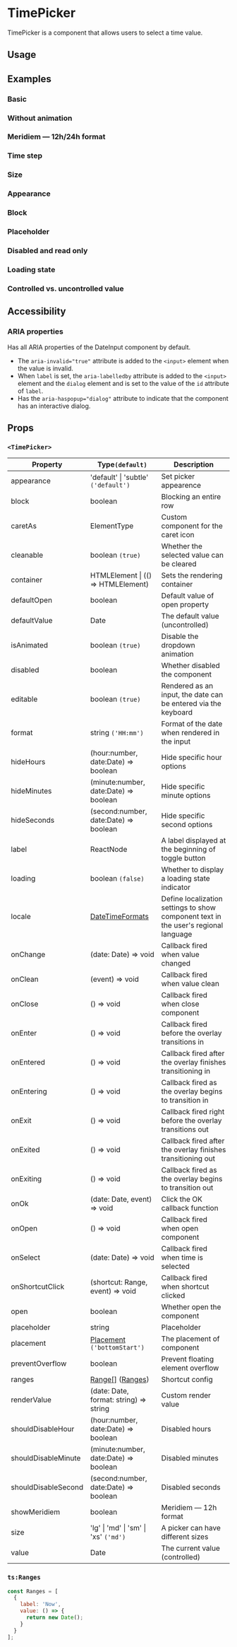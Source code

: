 # TimePicker

TimePicker is a component that allows users to select a time value.

## Usage

<!--{include:<import-guide>}-->

## Examples

### Basic

<!--{include:`basic.md`}-->

### Without animation

<!--{include:`non-animated.md`}-->

### Meridiem — 12h/24h format

<!--{include:`meridiem.md`}-->

### Time step

<!--{include:`time-step.md`}-->

### Size

<!--{include:`size.md`}-->

### Appearance

<!--{include:`appearance.md`}-->

### Block

<!--{include:`block.md`}-->

### Placeholder

<!--{include:`placeholder.md`}-->

### Disabled and read only

<!--{include:`disabled.md`}-->

### Loading state

<!--{include:`loading.md`}-->

### Controlled vs. uncontrolled value

<!--{include:`controlled.md`}-->

## Accessibility

### ARIA properties

Has all ARIA properties of the DateInput component by default.

- The `aria-invalid="true"` attribute is added to the `<input>` element when the value is invalid.
- When `label` is set, the `aria-labelledby` attribute is added to the `<input>` element and the `dialog` element and is set to the value of the `id` attribute of `label`.
- Has the `aria-haspopup="dialog"` attribute to indicate that the component has an interactive dialog.

## Props

### `<TimePicker>`

| Property            | Type`(default)`                                                 | Description                                                                         |
| ------------------- | --------------------------------------------------------------- | ----------------------------------------------------------------------------------- |
| appearance          | 'default' \| 'subtle' `('default')`                             | Set picker appearence                                                               |
| block               | boolean                                                         | Blocking an entire row                                                              |
| caretAs             | ElementType                                                     | Custom component for the caret icon                                                 |
| cleanable           | boolean `(true)`                                                | Whether the selected value can be cleared                                           |
| container           | HTMLElement \| (() => HTMLElement)                              | Sets the rendering container                                                        |
| defaultOpen         | boolean                                                         | Default value of open property                                                      |
| defaultValue        | Date                                                            | The default value (uncontrolled)                                                    |
| isAnimated          | boolean `(true)`                                                | Disable the dropdown animation                                                    |
| disabled            | boolean                                                         | Whether disabled the component                                                      |
| editable            | boolean `(true)`                                                | Rendered as an input, the date can be entered via the keyboard                      |
| format              | string `('HH:mm')`                                              | Format of the date when rendered in the input                                       |
| hideHours           | (hour:number, date:Date) => boolean                             | Hide specific hour options                                                          |
| hideMinutes         | (minute:number, date:Date) => boolean                           | Hide specific minute options                                                        |
| hideSeconds         | (second:number, date:Date) => boolean                           | Hide specific second options                                                        |
| label               | ReactNode                                                       | A label displayed at the beginning of toggle button                                 |
| loading             | boolean `(false)`                                               | Whether to display a loading state indicator                                        |
| locale              | [DateTimeFormats](/guide/i18n/#date-time-formats)               | Define localization settings to show component text in the user's regional language |
| onChange            | (date: Date) => void                                            | Callback fired when value changed                                                   |
| onClean             | (event) => void                                                 | Callback fired when value clean                                                     |
| onClose             | () => void                                                      | Callback fired when close component                                                 |
| onEnter             | () => void                                                      | Callback fired before the overlay transitions in                                    |
| onEntered           | () => void                                                      | Callback fired after the overlay finishes transitioning in                          |
| onEntering          | () => void                                                      | Callback fired as the overlay begins to transition in                               |
| onExit              | () => void                                                      | Callback fired right before the overlay transitions out                             |
| onExited            | () => void                                                      | Callback fired after the overlay finishes transitioning out                         |
| onExiting           | () => void                                                      | Callback fired as the overlay begins to transition out                              |
| onOk                | (date: Date, event) => void                                     | Click the OK callback function                                                      |
| onOpen              | () => void                                                      | Callback fired when open component                                                  |
| onSelect            | (date: Date) => void                                            | Callback fired when time is selected                                                |
| onShortcutClick     | (shortcut: Range, event) => void                                | Callback fired when shortcut clicked                                                |
| open                | boolean                                                         | Whether open the component                                                          |
| placeholder         | string                                                          | Placeholder                                                                         |
| placement           | [Placement](#code-ts-placement-code) `('bottomStart')`          | The placement of component                                                          |
| preventOverflow     | boolean                                                         | Prevent floating element overflow                                                   |
| ranges              | [Range[]](#code-ts-range-code) ([Ranges](#code-ts-ranges-code)) | Shortcut config                                                                     |
| renderValue         | (date: Date, format: string) => string                          | Custom render value                                                                 |
| shouldDisableHour   | (hour:number, date:Date) => boolean                             | Disabled hours                                                                      |
| shouldDisableMinute | (minute:number, date:Date) => boolean                           | Disabled minutes                                                                    |
| shouldDisableSecond | (second:number, date:Date) => boolean                           | Disabled seconds                                                                    |
| showMeridiem        | boolean                                                         | Meridiem — 12h format                                                               |
| size                | 'lg' \| 'md' \| 'sm' \| 'xs' `('md')`                           | A picker can have different sizes                                                   |
| value               | Date                                                            | The current value (controlled)                                                      |

<!--{include:(_common/types/placement.md)}-->
<!--{include:(_common/types/range.md)}-->

### `ts:Ranges`

```js
const Ranges = [
  {
    label: 'Now',
    value: () => {
      return new Date();
    }
  }
];
```
